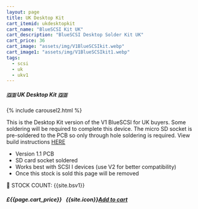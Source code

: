 ```yaml
---
layout: page
title: UK Desktop Kit
cart_itemid: ukdesktopkit
cart_name: "BlueSCSI Kit UK"
cart_description: "BlueSCSI Desktop Solder Kit UK"
cart_price: 36
cart_image: "assets/img/V1BlueSCSIkit.webp"
cart_image1: "assets/img/V1BlueSCSIkit1.webp"
tags: 
  - scsi
  - uk
  - ukv1
---
```


##### 🇬🇧 UK Desktop Kit 🇬🇧

{% include carousel2.html %}

This is the Desktop Kit version of the V1 BlueSCSI for UK buyers. Some soldering will be required to complete this device. The micro SD socket is pre-soldered to the PCB so only through hole soldering is required. View build instructions [HERE](https://shop.flamelily.co.uk/assets/pdfs/BlueSCSI_assembly.pdf)

* Version 1.1 PCB
* SD card socket soldered
* Works best with SCSI I devices (use V2 for better compatibility)
* Once this stock is sold this page will be removed

&#128221; STOCK COUNT: {{site.bsv1}}

##### £{{page.cart_price}} &nbsp; {{site.icon}}[Add to cart](/cart#{{page.cart_itemid}})